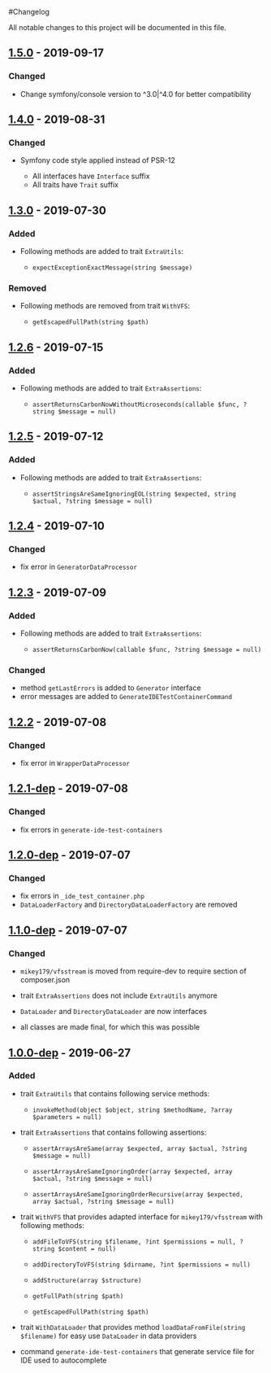 #Changelog

All notable changes to this project will be documented in this file.

## [1.5.0](https://github.com/raptor-mvk/test-utils/compare/v1.4.0...v1.5.0) - 2019-09-17
### Changed
- Change symfony/console version to ^3.0|^4.0 for better compatibility

## [1.4.0](https://github.com/raptor-mvk/test-utils/compare/v1.3.0...v1.4.0) - 2019-08-31
### Changed
- Symfony code style applied instead of PSR-12

  - All interfaces have  `Interface` suffix
  - All traits have `Trait` suffix

## [1.3.0](https://github.com/raptor-mvk/test-utils/compare/v1.2.6...v1.3.0) - 2019-07-30
### Added
- Following methods are added to trait `ExtraUtils`:

  - `expectExceptionExactMessage(string $message)`
### Removed
- Following methods are removed from trait `WithVFS`:
  
  - `getEscapedFullPath(string $path)`

## [1.2.6](https://github.com/raptor-mvk/test-utils/compare/v1.2.5...v1.2.6) - 2019-07-15
### Added
- Following methods are added to trait `ExtraAssertions`:

  - `assertReturnsCarbonNowWithoutMicroseconds(callable $func, ?string $message
  = null)`

## [1.2.5](https://github.com/raptor-mvk/test-utils/compare/v1.2.4...v1.2.5) - 2019-07-12
### Added
- Following methods are added to trait `ExtraAssertions`:

  - `assertStringsAreSameIgnoringEOL(string $expected, string $actual, ?string
  $message = null)`

## [1.2.4](https://github.com/raptor-mvk/test-utils/compare/v1.2.3...v1.2.4) - 2019-07-10
### Changed

- fix error in `GeneratorDataProcessor`

## [1.2.3](https://github.com/raptor-mvk/test-utils/compare/v1.2.2...v1.2.3) - 2019-07-09
### Added
- Following methods are added to trait `ExtraAssertions`:
 
  - `assertReturnsCarbonNow(callable $func, ?string $message = null)`

### Changed
- method `getLastErrors` is added to `Generator` interface
- error messages are added to `GenerateIDETestContainerCommand`

## [1.2.2](https://github.com/raptor-mvk/test-utils/compare/v1.2.1-dep...v1.2.2) - 2019-07-08
### Changed
- fix error in `WrapperDataProcessor`

## [1.2.1-dep](https://github.com/raptor-mvk/test-utils/compare/v1.2.0-dep...v1.2.1-dep) - 2019-07-08
### Changed
- fix errors in `generate-ide-test-containers`

## [1.2.0-dep](https://github.com/raptor-mvk/test-utils/compare/v1.1.0-dep...v1.2.0-dep) - 2019-07-07
### Changed
- fix errors in `_ide_test_container.php`
- `DataLoaderFactory` and `DirectoryDataLoaderFactory` are removed

## [1.1.0-dep](https://github.com/raptor-mvk/test-utils/compare/v1.0.0-dep...v1.1.0-dep) - 2019-07-07
### Changed

- `mikey179/vfsstream` is moved from require-dev to require section of
composer.json

- trait `ExtraAssertions` does not include `ExtraUtils` anymore

- `DataLoader` and `DirectoryDataLoader` are now interfaces

- all classes are made final, for which this was possible

## [1.0.0-dep](https://github.com/raptor-mvk/test-utils/releases/tag/v1.0.0-dep) - 2019-06-27
### Added
- trait `ExtraUtils` that contains following service methods:

  - `invokeMethod(object $object, string $methodName, ?array
  $parameters = null)`

- trait `ExtraAssertions` that contains following assertions:

  - `assertArraysAreSame(array $expected, array $actual, ?string $message =
  null)`
  
  - `assertArraysAreSameIgnoringOrder(array $expected, array $actual, ?string
  $message = null)`
  
  - `assertArraysAreSameIgnoringOrderRecursive(array $expected, array $actual,
  ?string $message = null)`

- trait `WithVFS` that provides adapted interface for `mikey179/vfsstream` with
following methods:

  - `addFileToVFS(string $filename, ?int $permissions = null, ?string $content =
    null)`

  - `addDirectoryToVFS(string $dirname, ?int $permissions = null)`

  - `addStructure(array $structure)`

  - `getFullPath(string $path)`

  - `getEscapedFullPath(string $path)`

- trait `WithDataLoader` that provides method `loadDataFromFile(string
$filename)` for easy use `DataLoader` in data providers

- command `generate-ide-test-containers` that generate service file for IDE used
to autocomplete